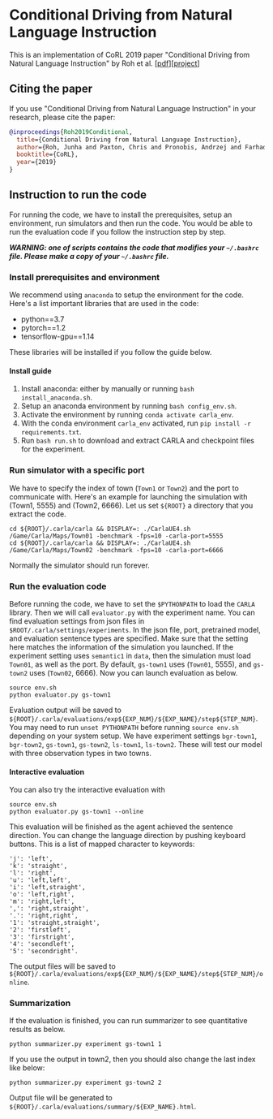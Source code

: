 # Conditional Driving from Natural Language Instruction
This is an implementation of CoRL 2019 paper "Conditional Driving from Natural Language Instruction" by Roh et al. [[pdf]()][[project](https://sites.google.com/view/language-grounded-driving)]

## Citing the paper
If you use "Conditional Driving from Natural Language Instruction" in your research, please cite the paper:
```bibtex
@inproceedings{Roh2019Conditional,
  title={Conditional Driving from Natural Language Instruction},
  author={Roh, Junha and Paxton, Chris and Pronobis, Andrzej and Farhadi, Ali and Fox, Dieter},
  booktitle={CoRL},
  year={2019}
}
```

## Instruction to run the code
For running the code, we have to install the prerequisites, setup an environment, run simulators and then run the code.
You would be able to run the evaluation code if you follow the instruction step by step.

***WARNING: one of scripts contains the code that modifies your `~/.bashrc` file. Please make a copy of your `~/.bashrc` file.***

### Install prerequisites and environment
We recommend using `anaconda` to setup the environment for the code.
Here's a list important libraries that are used in the code:
* python==3.7
* pytorch==1.2
* tensorflow-gpu==1.14

These libraries will be installed if you follow the guide below.

#### Install guide
1. Install anaconda: either by manually or running `bash install_anaconda.sh`.
1. Setup an anaconda environment by running `bash config_env.sh`.
1. Activate the environment by running `conda activate carla_env`.
1. With the conda environment `carla_env` activated, run `pip install -r requirements.txt`.
1. Run `bash run.sh` to download and extract CARLA and checkpoint files for the experiment.

### Run simulator with a specific port
We have to specify the index of town (`Town1` or `Town2`) and the port to communicate with.
Here's an example for launching the simulation with (Town1, 5555) and (Town2, 6666).
Let us set `${ROOT}` a directory that you extract the code.
```
cd ${ROOT}/.carla/carla && DISPLAY=: ./CarlaUE4.sh /Game/Carla/Maps/Town01 -benchmark -fps=10 -carla-port=5555
cd ${ROOT}/.carla/carla && DISPLAY=: ./CarlaUE4.sh /Game/Carla/Maps/Town02 -benchmark -fps=10 -carla-port=6666
```
Normally the simulator should run forever.

### Run the evaluation code
Before running the code, we have to set the `$PYTHONPATH` to load the `CARLA` library.
Then we will call `evaluator.py` with the experiment name.
You can find evaluation settings from json files in `$ROOT/.carla/settings/experiments`.
In the json file, port, pretrained model, and evaluation sentence types are specified.
Make sure that the setting here matches the information of the simulation you launched.
If the experiment setting uses `semantic1` in `data`, then the simulation must load `Town01`, as well as the port.
By default, `gs-town1` uses (`Town01`, 5555), and `gs-town2` uses (`Town02`, 6666).
Now you can launch evaluation as below.
```
source env.sh
python evaluator.py gs-town1
```
Evaluation output will be saved to `${ROOT}/.carla/evaluations/exp${EXP_NUM}/${EXP_NAME}/step${STEP_NUM}`.
You may need to run `unset PYTHONPATH` before running `source env.sh` depending on your system setup.
We have experiment settings `bgr-town1`, `bgr-town2`, `gs-town1`, `gs-town2`, `ls-town1`, `ls-town2`.
These will test our model with three observation types in two towns.   

#### Interactive evaluation
You can also try the interactive evaluation with
```
source env.sh
python evaluator.py gs-town1 --online
```
This evaluation will be finished as the agent achieved the sentence direction.
You can change the language direction by pushing keyboard buttons.
This is a list of mapped character to keywords:

```
'j': 'left',
'k': 'straight',
'l': 'right',
'u': 'left,left',
'i': 'left,straight',
'o': 'left,right',
'm': 'right,left',
',': 'right,straight',
'.': 'right,right',
'1': 'straight,straight',
'2': 'firstleft',
'3': 'firstright',
'4': 'secondleft',
'5': 'secondright'.
```

The output files will be saved to `${ROOT}/.carla/evaluations/exp${EXP_NUM}/${EXP_NAME}/step${STEP_NUM}/online`.

### Summarization
If the evaluation is finished, you can run summarizer to see quantitative results as below.
```
python summarizer.py experiment gs-town1 1
```
If you use the output in town2, then you should also change the last index like below:
```
python summarizer.py experiment gs-town2 2
```
Output file will be generated to `${ROOT}/.carla/evaluations/summary/${EXP_NAME}.html`.

